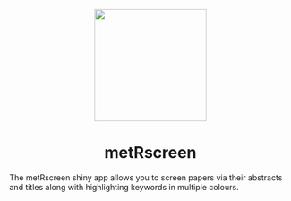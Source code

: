 <p align="center">
  <img src="https://github.com/EIvimeyCook/metRscreen/blob/master/inst/metRscreen/www/logo/metRscreen.png" width = "200"/>
</p>

<div align="center">
 <h1>metRscreen</h1>
</div>

The metRscreen shiny app allows you to screen papers via their abstracts and titles along with highlighting keywords in multiple colours.
